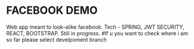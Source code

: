 # FACEBOOK DEMO
Web app meant to look-alike facebook. Tech - SPRING, JWT SECURITY, REACT, BOOTSTRAP. Still in progress.
#If u you want to check where i am so far please select develpoment branch 
